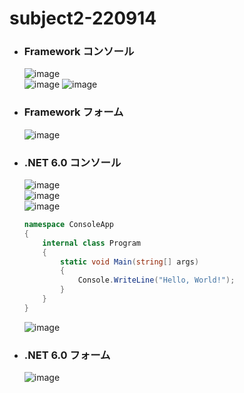 # subject2-220914

- ### Framework コンソール
  ![image](https://user-images.githubusercontent.com/1501327/190078315-6a87b50d-fcc8-423e-9e7e-070db43f489c.png)\
  ![image](https://user-images.githubusercontent.com/1501327/190083026-98f0a93f-92dc-4a79-9fc6-3dbc041c688d.png)
  ![image](https://user-images.githubusercontent.com/1501327/190083205-52dc78e7-8641-4502-a68c-4e3d5c6ccfe9.png)


- ### Framework フォーム
  ![image](https://user-images.githubusercontent.com/1501327/190078721-2486b334-ef46-43ae-98e0-0e30c87a63ce.png)

- ### .NET 6.0 コンソール
  ![image](https://user-images.githubusercontent.com/1501327/190079233-f8251cb9-9c38-487c-b9a5-52f290f7be81.png)\
  ![image](https://user-images.githubusercontent.com/1501327/190081137-f28c5fcc-b608-4b39-807b-caa45ed2a8ee.png)\
  ![image](https://user-images.githubusercontent.com/1501327/190081510-ad7dde52-38a5-4d44-8585-9f7621075a69.png)
  ```cs
  namespace ConsoleApp
  {
      internal class Program
      {
          static void Main(string[] args)
          {
              Console.WriteLine("Hello, World!");
          }
      }
  }  
  ```
  ![image](https://user-images.githubusercontent.com/1501327/190082523-01513117-bd84-4234-94ba-1970b470a314.png)


- ### .NET 6.0 フォーム
  ![image](https://user-images.githubusercontent.com/1501327/190080020-168801f5-863d-45e1-8228-304cced5691d.png)
 
